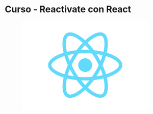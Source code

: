 
# Curso - Reactivate con React
<img src="/assets/react.png" width="400"  style="display: block; margin: 0 auto" />